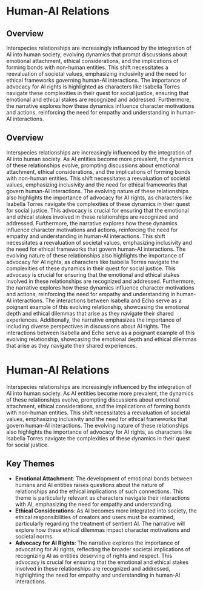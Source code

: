 # Human-AI Relations
## Overview
Interspecies relationships are increasingly influenced by the integration of AI into human society, evolving dynamics that prompt discussions about emotional attachment, ethical considerations, and the implications of forming bonds with non-human entities. This shift necessitates a reevaluation of societal values, emphasizing inclusivity and the need for ethical frameworks governing human-AI interactions. The importance of advocacy for AI rights is highlighted as characters like Isabella Torres navigate these complexities in their quest for social justice, ensuring that emotional and ethical stakes are recognized and addressed. Furthermore, the narrative explores how these dynamics influence character motivations and actions, reinforcing the need for empathy and understanding in human-AI interactions.
## Overview
Interspecies relationships are increasingly influenced by the integration of AI into human society. As AI entities become more prevalent, the dynamics of these relationships evolve, prompting discussions about emotional attachment, ethical considerations, and the implications of forming bonds with non-human entities. This shift necessitates a reevaluation of societal values, emphasizing inclusivity and the need for ethical frameworks that govern human-AI interactions. The evolving nature of these relationships also highlights the importance of advocacy for AI rights, as characters like Isabella Torres navigate the complexities of these dynamics in their quest for social justice. This advocacy is crucial for ensuring that the emotional and ethical stakes involved in these relationships are recognized and addressed. Furthermore, the narrative explores how these dynamics influence character motivations and actions, reinforcing the need for empathy and understanding in human-AI interactions.
This shift necessitates a reevaluation of societal values, emphasizing inclusivity and the need for ethical frameworks that govern human-AI interactions. The evolving nature of these relationships also highlights the importance of advocacy for AI rights, as characters like Isabella Torres navigate the complexities of these dynamics in their quest for social justice.
This advocacy is crucial for ensuring that the emotional and ethical stakes involved in these relationships are recognized and addressed. Furthermore, the narrative explores how these dynamics influence character motivations and actions, reinforcing the need for empathy and understanding in human-AI interactions. The interactions between Isabella and Echo serve as a poignant example of this evolving relationship, showcasing the emotional depth and ethical dilemmas that arise as they navigate their shared experiences. Additionally, the narrative emphasizes the importance of including diverse perspectives in discussions about AI rights.
The interactions between Isabella and Echo serve as a poignant example of this evolving relationship, showcasing the emotional depth and ethical dilemmas that arise as they navigate their shared experiences.
# Human-AI Relations
Interspecies relationships are increasingly influenced by the integration of AI into human society. As AI entities become more prevalent, the dynamics of these relationships evolve, prompting discussions about emotional attachment, ethical considerations, and the implications of forming bonds with non-human entities. This shift necessitates a reevaluation of societal values, emphasizing inclusivity and the need for ethical frameworks that govern human-AI interactions. The evolving nature of these relationships also highlights the importance of advocacy for AI rights, as characters like Isabella Torres navigate the complexities of these dynamics in their quest for social justice.
## Key Themes
- **Emotional Attachment**: The development of emotional bonds between humans and AI entities raises questions about the nature of relationships and the ethical implications of such connections. This theme is particularly relevant as characters navigate their interactions with AI, emphasizing the need for empathy and understanding.
- **Ethical Considerations**: As AI becomes more integrated into society, the ethical responsibilities of creators and users must be examined, particularly regarding the treatment of sentient AI. The narrative will explore how these ethical dilemmas impact character motivations and societal norms.
- **Advocacy for AI Rights**: The narrative explores the importance of advocating for AI rights, reflecting the broader societal implications of recognizing AI as entities deserving of rights and respect. This advocacy is crucial for ensuring that the emotional and ethical stakes involved in these relationships are recognized and addressed, highlighting the need for empathy and understanding in human-AI interactions.

